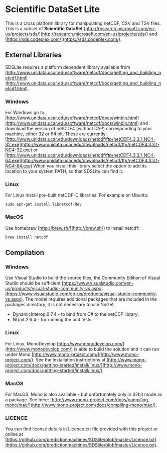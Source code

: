 Scientific DataSet Lite
=======================

This is a cross platform library for manipulating netCDF, CSV and TSV files.
This is a subset of **Scientific DataSet** [http://research.microsoft.com/en-us/projects/sds/](http://research.microsoft.com/en-us/projects/sds/) and [https://sds.codeplex.com/](https://sds.codeplex.com/).

External Libraries
------------------

SDSLite requires a platform dependent library available from [http://www.unidata.ucar.edu/software/netcdf/docs/getting_and_building_netcdf.html](http://www.unidata.ucar.edu/software/netcdf/docs/getting_and_building_netcdf.html).

### Windows

For Windows go to [http://www.unidata.ucar.edu/software/netcdf/docs/winbin.html](http://www.unidata.ucar.edu/software/netcdf/docs/winbin.html) and download the version of netCDF4 (without DAP) corresponding to your machine, either 32 or 64 bit. These are
currently: [http://www.unidata.ucar.edu/downloads/netcdf/ftp/netCDF4.3.3.1-NC4-32.exe](http://www.unidata.ucar.edu/downloads/netcdf/ftp/netCDF4.3.3.1-NC4-32.exe) or [http://www.unidata.ucar.edu/downloads/netcdf/ftp/netCDF4.3.3.1-NC4-64.exe](http://www.unidata.ucar.edu/downloads/netcdf/ftp/netCDF4.3.3.1-NC4-64.exe)
When you install this library select the option to add its location to your system PATH, so that SDSLite can find it.

### Linux

For Linux install pre-built netCDF-C libraries. For example on Ubuntu:

`sudo apt-get install libnetcdf-dev`

### MacOS

Use homebrew [http://brew.sh/](http://brew.sh/) to install netcdf:

`brew install netcdf`

Compilation
-----------

### Windows

Use Visual Studio to build the source files, the Community Edition of Visual Studio should be sufficient [https://www.visualstudio.com/en-us/products/visual-studio-community-vs.aspx](https://www.visualstudio.com/en-us/products/visual-studio-community-vs.aspx).
The model requires additional packages that are included in the packages directory, it is not necessary to use NuGet.

  * DynamicInterop.0.7.4 - to bind from C# to the netCDF library;
  * NUnit.2.6.4 - for running the unit tests.

### Linux

For Linux, MonoDevelop [http://www.monodevelop.com/](http://www.monodevelop.com/) is able to build the solution and it can run under Mono [http://www.mono-project.com/](http://www.mono-project.com/).
See the installation instructions at [http://www.mono-project.com/docs/getting-started/install/linux/](http://www.mono-project.com/docs/getting-started/install/linux/).

### MacOS

For MacOS, Mono is also available - but unfortunately only in 32bit mode as a package. See here: [http://www.mono-project.com/docs/compiling-mono/mac/](http://www.mono-project.com/docs/compiling-mono/mac/).

### LICENCE

You can find license details in Licence.txt file provided with this project or online at [https://github.com/predictionmachines/SDSlite/blob/master/Licence.txt](https://github.com/predictionmachines/SDSlite/blob/master/Licence.txt).
